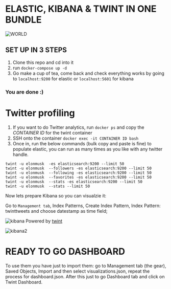 # ELASTIC, KIBANA & TWINT IN ONE BUNDLE 

![WORLD](https://murchie85.github.io/images/bg.jpg)

## SET UP IN 3 STEPS 
 

1. Clone this repo and cd into it 
2. run `docker-compose up -d`
3. Go make a cup of tea, come back and check everything works by going to `localhost:9200` for elastic or `localhost:5601` for kibana

### You are done :)

  

# Twitter profiling

1. If you want to do Twitter analytics, run `docker ps` and copy the *CONTAINER ID* for the twint container
2. SSH onto the container `docker exec -it CONTAINER ID bash `
3. Once in,  run the below commands (bulk copy and paste is fine) to populate elastic, you can run as many times as you like with any twitter handle.


```
twint -u elonmusk  -es elasticsearch:9200 --limit 50
twint -u elonmusk  --followers -es elasticsearch:9200 --limit 50
twint -u elonmusk  --following -es elasticsearch:9200 --limit 50
twint -u elonmusk  --favorites -es elasticsearch:9200 --limit 50
twint -u elonmusk  --stats -es elasticsearch:9200 --limit 50
twint -u elonmusk  --stats --limit 50
```

Now lets prepare Kibana so you can visualzie it:  
 
Go to `Management tab`, Index Patterns, Create Index Pattern, Index Pattern: twinttweets and choose datestamp as time field; 

![kibana](https://camo.githubusercontent.com/d18625b236a9df353326d70e9ab4a8a95ab918ae/68747470733a2f2f692e696d6775722e636f6d2f6844543941446b2e706e67)
Powered by [twint](https://github.com/twintproject/twint)

![kibana2](https://camo.githubusercontent.com/ac1d897f6ffdb1568855341e9d420f4046101016/68747470733a2f2f692e696d6775722e636f6d2f564b79324a76782e706e67)

# READY TO GO DASHBOARD

To use them you have just to import them: go to Management tab (the gear), Saved Objects, Import and then select visualizations.json, repeat the process for dashboard.json. After this just to go Dashboard tab and click on Twint Dashboard.